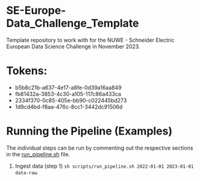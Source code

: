 # SE-Europe-Data_Challenge_Template
Template repository to work with for the NUWE - Schneider Electric European Data Science Challenge in November 2023.

# Tokens:
- b5b8c21b-a637-4e17-a8fe-0d39a16aa849
- fb81432a-3853-4c30-a105-117c86a433ca
- 2334f370-0c85-405e-bb90-c022445bd273
- 1d9cd4bd-f8aa-476c-8cc1-3442dc91506d

# Running the Pipeline (Examples)

The individual steps can be run by commenting out the respective sections in the [run_pipeline.sh](./scripts/run_pipeline.sh) file.

1. Ingest data (step 1) `sh scripts/run_pipeline.sh 2022-01-01 2023-01-01 data-raw`.